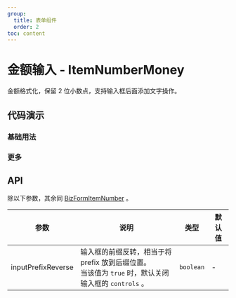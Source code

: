 ```yaml
---
group:
  title: 表单组件
  order: 2
toc: content
---
```


# 金额输入 - ItemNumberMoney

金额格式化，保留 2 位小数点，支持输入框后面添加文字操作。

## 代码演示

### 基础用法

<code src='../../src/demos/ItemNumberMoney/demos/basic.tsx'></code>

### 更多

<code src='../../src/demos/ItemNumberMoney/demos/exchange.tsx'></code>

## API

除以下参数，其余同 [BizFormItemNumber](/components/item#number) 。

| 参数 | 说明 | 类型 | 默认值 |
| --- | --- | --- | --- |
| inputPrefixReverse | 输入框的前缀反转，相当于将 prefix 放到后缀位置。<br/>当该值为 `true` 时，默认关闭输入框的 `controls` 。 | `boolean` | - |

